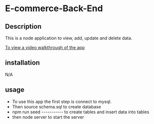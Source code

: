 # E-commerce-Back-End
## Description
This is a node application to view, add, update and delete data.

[To view a video walkthrough of the  app]( https://drive.google.com/file/d/1i6giq5SiDUaMIXNnglFIuya8615r7W0t/view)

## installation
N/A

## usage
* To use this app the first step is connect to mysql. 
* Then source schema.sql to create database
* npm run seed ----------- to create tables and insert data into tables
* then node server to start the server
